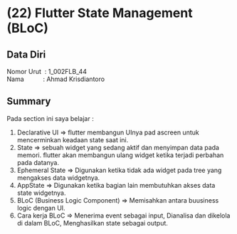 # (22) Flutter State Management (BLoC)

## Data Diri
Nomor Urut &nbsp;: 1_002FLB_44 <br>
Nama &emsp;&emsp;&ensp;&nbsp;: Ahmad Krisdiantoro

## Summary
Pada section ini saya belajar : 
1. Declarative UI => flutter membangun UInya pad ascreen untuk mencerminkan keadaan state saat ini.
2. State => sebuah widget yang sedang aktif dan menyimpan data pada memori. flutter akan membangun ulang widget ketika terjadi perbahan pada datanya.
3. Ephemeral State => Digunakan ketika tidak ada widget pada tree yang mengakses data widgetnya.
4. AppState => Digunakan ketika bagian lain membutuhkan akses data state widgetnya. 
5. BLoC (Business Logic Component) => Memisahkan antara buusiness logic dengan UI.
6. Cara kerja BLoC => Menerima event sebagai input, Dianalisa dan dikelola di dalam BLoC, Menghasilkan state sebagai output.
